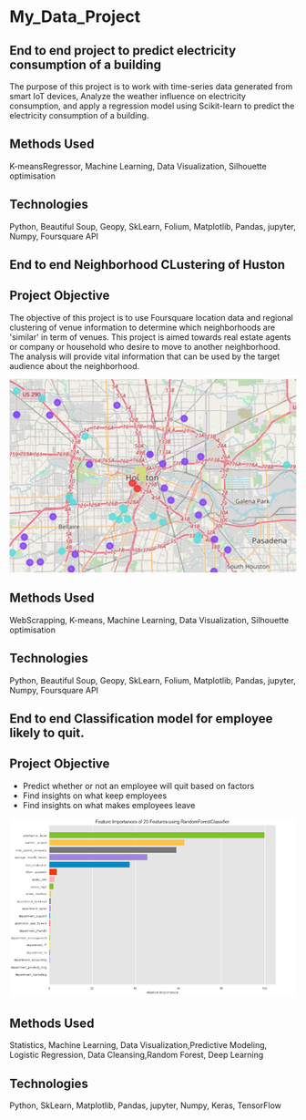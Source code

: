 # My_Data_Project

## End to end project to predict electricity consumption of a building
The purpose of this project is to work with time-series data generated from smart IoT devices, Analyze the weather influence on electricity consumption, and apply a regression model using Scikit-learn to predict the electricity consumption of a building.



## Methods Used
K-meansRegressor, Machine Learning, Data Visualization, Silhouette optimisation

## Technologies
Python, Beautiful Soup, Geopy, SkLearn, Folium,  Matplotlib, Pandas, jupyter, Numpy, Foursquare API


## End to end Neighborhood CLustering of Huston

## Project Objective
The objective of this project is to use Foursquare location data and regional clustering of venue information to determine which neighborhoods are 'similar' in term of venues. This project is aimed towards real estate agents or company or household who desire to move to another neighborhood. The analysis will provide vital information that can be used by the target audience about the neighborhood.


![alt text](https://github.com/Robinrob92/My_Data_Project/blob/main/Picture%201.png)

## Methods Used
WebScrapping, K-means, Machine Learning, Data Visualization, Silhouette optimisation

## Technologies
Python, Beautiful Soup, Geopy, SkLearn, Folium,  Matplotlib, Pandas, jupyter, Numpy, Foursquare API



## End to end Classification model for employee likely to quit.

## Project Objective
* Predict whether or not an employee will quit based on factors
* Find insights on what keep employees
* Find insights on what makes employees leave

![alt text](https://github.com/Robinrob92/My_Data_Project/blob/main/Screenshot%202021-06-20%20at%2009.09.27.png)

## Methods Used
Statistics, Machine Learning, Data Visualization,Predictive Modeling, Logistic Regression, Data Cleansing,Random Forest, Deep Learning

## Technologies
Python, SkLearn, Matplotlib, Pandas, jupyter, Numpy, Keras, TensorFlow
